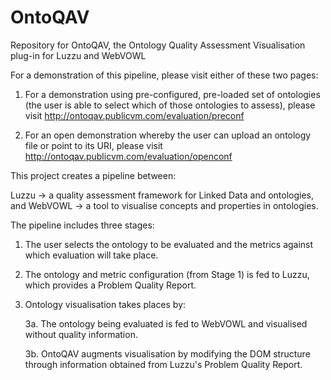 # OntoQAV
Repository for OntoQAV, the Ontology Quality Assessment Visualisation plug-in for Luzzu and WebVOWL

For a demonstration of this pipeline, please visit either of these two pages:

1. For a demonstration using pre-configured, pre-loaded set of ontologies (the user is able to select which of those ontologies to assess), please visit http://ontoqav.publicvm.com/evaluation/preconf

2. For an open demonstration whereby the user can upload an ontology file or point to its URI, please visit http://ontoqav.publicvm.com/evaluation/openconf
 
 
 
This project creates a pipeline between:

Luzzu -> a quality assessment framework for Linked Data and ontologies, and
WebVOWL -> a tool to visualise concepts and properties in ontologies.

The pipeline includes three stages:

1. The user selects the ontology to be evaluated and the metrics against which evaluation will take place.

2. The ontology and metric configuration (from Stage 1) is fed to Luzzu, which provides a Problem Quality Report.

3. Ontology visualisation takes places by:

    3a. The ontology being evaluated is fed to WebVOWL and visualised without quality information.
    
    3b. OntoQAV augments visualisation by modifying the DOM structure through information obtained from Luzzu's Problem Quality Report.
